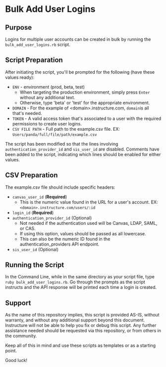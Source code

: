 # Bulk Add User Logins

## Purpose

Logins for multiple user accounts can be created in bulk by running the `bulk_add_user_logins.rb` script.

## Script Preparation

After initiating the script, you'll be prompted for the following (have these values ready)\:

- `ENV` - environment (prod, beta, test)
  - When targeting the production environment, simply press `Enter` without any additional text.
  - Otherwise, type 'beta' or 'test' for the appropriate environment.
- `DOMAIN` - For the example of \<domain\>.instructure.com, `domain`is all that\'s needed.
- `TOKEN` - A valid access token that\'s associated to a user with the required permissions to create user logins.
- `CSV FILE PATH` - Full path to the example.csv file. EX\: `Users/panda/full/file/path/example.csv`

The script has been modified so that the lines involving `authentication_provider_id` and `sis_user_id` are disabled.  Comments have been added to the script, indicating which lines should be enabled for either values.

## CSV Preparation

The example.csv file should include specific headers\:

- `canvas_user_id` (**Required**)
  - This is the numeric value found in the URL for a user's account\. EX\: `<domain>.instructure.com/users/:id`
- `login_id` (**Required**)
- `authentication_provider_id` (Optional)
  - Not needed if the authentication used will be Canvas, LDAP, SAML, or CAS.
  - If using this option, values should be passed as all lowercase.
  - This can also be the numeric ID found in the authentication_providers API endpoint.
- `sis_user_id` (Optional)

## Running the Script

In the Command Line, while in the same directory as your script file, type `ruby bulk_add_user_logins.rb`.  Go through the prompts as the script instructs and the API response will be printed each time a login is created.

## Support

As the name of this repository implies, this script is provided AS-IS, without warranty, and without any additional support beyond this document. Instructure will not be able to help you fix or debug this script. Any further assistance needed should be requested via this repository, or from others in the community.

Keep all of this in mind and use these scripts as templates or as a starting point.

Good luck!
